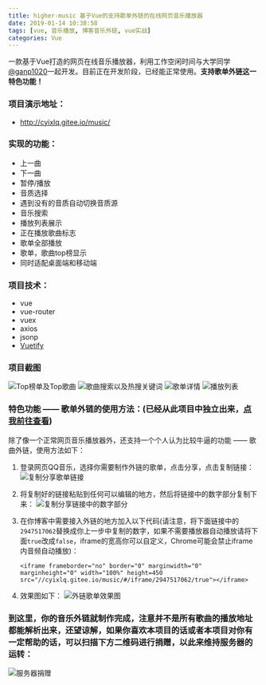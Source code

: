 ```yaml
---
title: higher-music 基于Vue的支持歌单外链的在线网页音乐播放器
date: 2019-01-14 10:38:58
tags: [vue, 音乐播放, 博客音乐外链, vue实战]
categories: Vue
---
```

一款基于Vue打造的网页在线音乐播放器，利用工作空闲时间与大学同学[@ganp1020](https://github.com/ganp1020)一起开发。目前正在开发阶段，已经能正常使用。**支持歌单外链这一特色功能！**

<!-- more -->

### 项目演示地址：
- http://cyixlq.gitee.io/music/

### 实现的功能：
- 上一曲
- 下一曲
- 暂停/播放
- 音质选择
- 遇到没有的音质自动切换音质源
- 音乐搜索
- 播放列表展示
- 正在播放歌曲标志
- 歌单全部播放
- 歌单，歌曲top榜显示
- 同时适配桌面端和移动端

### 项目技术：
- vue
- vue-router
- vuex
- axios
- jsonp
- [Vuetify](https://vuetifyjs.com/zh-Hans/)

### 项目截图
![Top榜单及Top歌曲](/images/higher-music1.png)
![歌曲搜索以及热搜关键词](/images/higher-music2.png)
![歌单详情](/images/higher-music3.png)
![播放列表](/images/higher-music4.png)

### 特色功能 —— 歌单外链的使用方法：(已经从此项目中独立出来，[点我前往查看](https://cyixlq.top/2019/01/30/iframe/))
除了像一个正常网页音乐播放器外，还支持一个个人认为比较牛逼的功能 —— 歌曲外链，使用方法如下：
1. 登录网页QQ音乐，选择你需要制作外链的歌单，点击分享，点击复制链接：
![复制分享歌单链接](/images/复制分享歌单链接.png)

2. 将复制好的链接粘贴到任何可以编辑的地方，然后将链接中的数字部分复制下来：
![复制分享链接中的数字部分](/images/复制分享链接中的数字部分.png)


3. 在你博客中需要接入外链的地方加入以下代码(请注意，将下面链接中的`2947517062`替换成你上一步中复制的数字，如果不需要播放器自动播放请将下面`true`改成`false`，iframe的宽高你可以自定义，Chrome可能会禁止iframe内音频自动播放)：
    ```
    <iframe frameborder="no" border="0" marginwidth="0" marginheight="0" width="100%" height=450 src="//cyixlq.gitee.io/music/#/iframe/2947517062/true"></iframe>
    ```
4. 效果图如下：
![外链歌单效果图](/images/外链歌单效果图.png)

### 到这里，你的音乐外链就制作完成，注意并不是所有歌曲的播放地址都能解析出来，还望谅解，如果你喜欢本项目的话或者本项目对你有一定帮助的话，可以扫描下方二维码进行捐赠，以此来维持服务器的运转：
![服务器捐赠](/images/服务器捐赠.png)